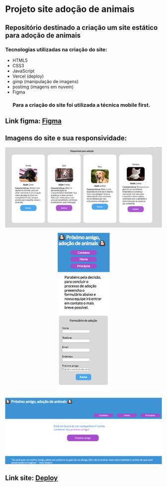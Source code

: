 # Projeto site adoção de animais 
## Repositório destinado a criação um site estático para adoção de animais
### Tecnologias utilizadas na criação do site:
- HTML5
- CSS3
- JavaScript
- Vercel (deploy)
- gimp (manipulação de imagens)
- postimg (imagens em nuvem)
- Figma
  ### Para a criação do site foi utilizada a técnica mobile first.
## Link figma: **[Figma](https://www.figma.com/file/5DBtCmYXFW3KRyicV9SpS5/Projeto-ado%C3%A7%C3%A3o?type=design&node-id=0-1&mode=design&t=sMo8MQVwQhYa5Ai7-0)**
  ## Imagens do site e sua responsividade:
  <p align="center">

  <img src="https://github.com/MarcosViniSil/Adoption-Project/blob/main/imagesGit/image1.PNG" alt="imagem1">
</p>
  <p align="center">

  <img src="https://github.com/MarcosViniSil/Adoption-Project/blob/main/imagesGit/image3.PNG" alt="imagem2">
</p>
    <p align="center">

  <img src="https://github.com/MarcosViniSil/Adoption-Project/blob/main/imagesGit/image2.PNG" alt="imagem2">
</p>

## Link site: **[Deploy](https://adoption-project.vercel.app/)**
  
